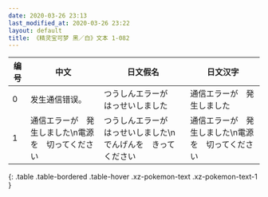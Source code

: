 ```yaml
---
date: 2020-03-26 23:13
last_modified_at: 2020-03-26 23:22
layout: default
title: 《精灵宝可梦 黑／白》文本 1-082
---
```

| 编号 | 中文 | 日文假名 | 日文汉字 |
| ---- | ---- | ---- | --- |
| 0 | 发生通信错误。 | つうしんエラーが　はっせいしました | 通信エラーが　発生しました |
| 1 | 通信エラーが　発生しました\n電源を　切ってください | つうしんエラーが　はっせいしました\nでんげんを　きってください | 通信エラーが　発生しました\n電源を　切ってください |
{: .table .table-bordered .table-hover .xz-pokemon-text .xz-pokemon-text-1 }